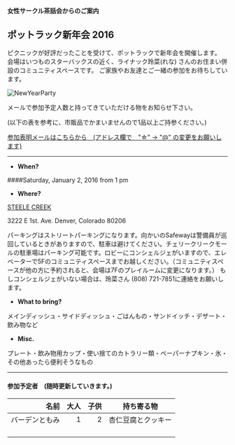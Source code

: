 #### 女性サークル茶話会からのご案内
## ポットラック新年会 2016

ピクニックが好評だったことを受けて、ポットラックで新年会を開催します。
会場はいつものスターバックスの近く、ライナック玲菜(れな) さんのお住まい併設のコミュニティスペースです。
ご家族やお友達とご一緒の参加をお待ちしています。

![NewYearParty](http://2.bp.blogspot.com/-vQZWo4zmoIA/UL7tzmF7ErI/AAAAAAAAHto/6W3PYFZkB2o/s1600/shinnenkai_title.png)
 
メールで参加予定人数と持ってきていただける物をお知らせ下さい。

(以下の表を参考に、市販品でかまいませんので1品以上ご持参ください。)

<a href="mailto:tomoko.kd☆gmail.com?subject=New Year Party">参加表明メールはこちらから　(アドレス欄で　"☆" -> "@" の変更をお願いします)</a>

---

* __When?__ 

####Saturday, January 2, 2016 from 1 pm


* __Where?__ 

[STEELE CREEK](https://www.google.com/maps/place/3222+E+1st+Ave/@39.7177797,-104.9516643,17z/data=!4m3!3m2!1s0x876c7e9a1e7e56df:0x21aca4b62f513fa9!4b1 "Where?")

3222 E 1st. Ave. Denver, Colorado 80206

パーキングはストリートパーキングになります。向かいのSafewayは警備員が巡回しているときがありますので、駐車は避けてください。チェリークリークモールの駐車場はパーキング可能です。ロビーにコンシェルジェがいますので、エレベーターで5Fのコミュニティスペースまでお越しください。（コミュニティスペースが他の方に予約されると、会場は7Fのプレイルームに変更になります。）
もしコンシェルジェがいない場合は、玲菜さん (808) 721-7851に連絡をお願いします。

* __What to bring?__

メインディッシュ・サイドディッシュ・ごはんもの・サンドイッチ・デザート・飲み物など

* __Misc.__

プレート・飲み物用カップ・使い捨てのカトラリー類・ペーパーナプキン・氷・その他あったら便利そうなもの

***
#### 参加予定者　(随時更新していきます。)
| 名前　|大人|子供| 持ち寄る物|
|--------:|---:|---:|:---------:|
| バーデンともみ| 1| 2| 杏仁豆腐とクッキー|
| | | | |
| | | | |
| | | | |
| | | | |
